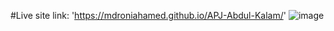 #Live site link:
'https://mdroniahamed.github.io/APJ-Abdul-Kalam/'
![image](https://github.com/MdRoniAhamed/APJ-Abdul-Kalam/assets/111082653/fe81677b-4228-475a-b0f4-24f1fab85b46)
